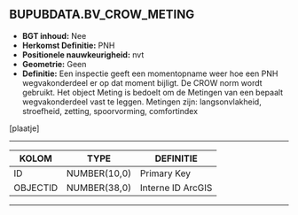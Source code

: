 ﻿## BUPUBDATA.BV_CROW_METING


* __BGT inhoud:__ Nee
* __Herkomst Definitie:__ PNH
* __Positionele nauwkeurigheid:__ nvt
* __Geometrie:__ Geen
* __Definitie:__ Een inspectie geeft een momentopname weer hoe een PNH wegvakonderdeel er op dat moment bijligt. De CROW norm wordt gebruikt. Het object Meting is bedoelt om de Metingen van een bepaalt wegvakonderdeel vast te leggen. Metingen zijn: langsonvlakheid, stroefheid, zetting, spoorvorming, comfortindex

[plaatje]

***

|KOLOM                               |TYPE              |DEFINITIE|
|------                              |----              |-----    |
|ID                                  |NUMBER(10,0)      |Primary Key|
|OBJECTID                            |NUMBER(38,0)   |Interne ID ArcGIS|


***
